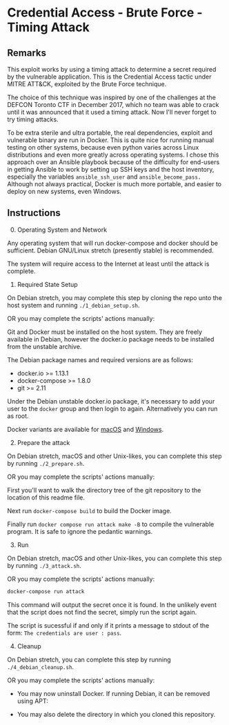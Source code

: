 # Credential Access - Brute Force - Timing Attack

## Remarks

This exploit works by using a timing attack to determine a secret required by
the vulnerable application. This is the Credential Access tactic under MITRE
ATT&CK, exploited by the Brute Force technique.

The choice of this technique was inspired by one of the challenges
at the DEFCON Toronto CTF in December 2017, which no team was able to crack
until it was announced that it used a timing attack. Now I'll never forget to
try timing attacks.

To be extra sterile and ultra portable, the real dependencies, exploit and
vulnerable binary are run in Docker. This is quite nice for running manual
testing on other systems, because even python varies across Linux distributions
and even more greatly across operating systems. I chose this approach over an
Ansible playbook because of the difficulty for end-users in getting Ansible to
work by setting up SSH keys and the host inventory, especially the variables
`ansible_ssh_user` and `ansible_become_pass.` Although not always practical,
Docker is much more portable, and easier to deploy on new systems, even
Windows.

## Instructions

0. Operating System and Network

Any operating system that will run docker-compose and docker should be
sufficient. Debian GNU/Linux stretch (presently stable) is recommended.

The system will require access to the Internet at least until the attack is complete.

1. Required State Setup

On Debian stretch, you may complete this step by cloning the repo unto the host
system and running `./1_debian_setup.sh`.

OR you may complete the scripts' actions manually:

Git and Docker must be installed on the host system. They are freely available
in Debian, however the docker.io package needs to be installed from the
unstable archive.

The Debian package names and required versions are as follows:
- docker.io >= 1.13.1
- docker-compose >= 1.8.0
- git >= 2.11

Under the Debian unstable docker.io package, it's necessary to add your user to
the `docker` group and then login to again. Alternatively you can run as root.

Docker variants are available for [macOS](https://www.docker.com/docker-mac) and
[Windows](https://www.docker.com/docker-windows).

2. Prepare the attack

On Debian stretch, macOS and other Unix-likes, you can complete this step by
running `./2_prepare.sh`.

OR you may complete the scripts' actions manually:

First you'll want to walk the directory tree of the git repository to the
location of this readme
file.

Next run `docker-compose build` to build the Docker image.

Finally run `docker compose run attack make -B` to compile the vulnerable
program. It is safe to ignore the pedantic warnings.


3. Run

On Debian stretch, macOS and other Unix-likes, you can complete this step by
running `./3_attack.sh`.

OR you may complete the scripts' actions manually:

```bash
docker-compose run attack
```

This command will output the secret once it is found. In the unlikely event
that the script does not find the secret, simply run the script again.

The script is sucessful if and only if it prints a message to stdout of the
form: `The credentials are user : pass`.

4. Cleanup

On Debian stretch, you can complete this step by running `./4_debian_cleanup.sh`.

OR you may complete the scripts' actions manually:

- You may now uninstall Docker. If running Debian, it can be removed using APT:

- You may also delete the directory in which you cloned this repository.
